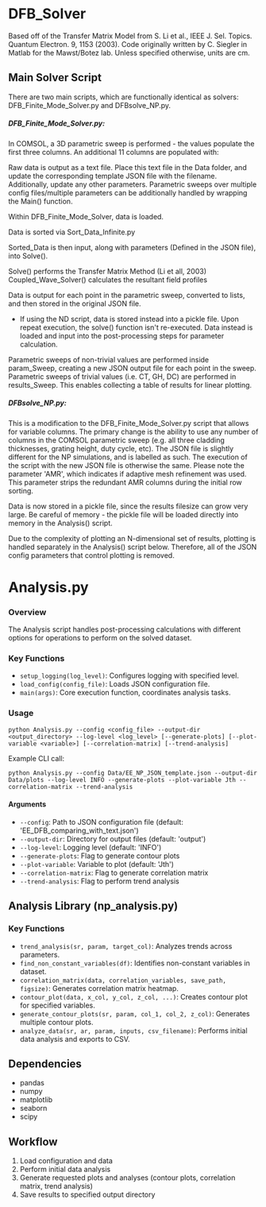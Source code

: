 # DFB_Solver

Based off of the Transfer Matrix Model from S. Li et al., IEEE J. Sel. Topics. Quantum Electron. 9, 1153 (2003). Code originally written by C. Siegler in Matlab for the Mawst/Botez lab. Unless specified otherwise, units are cm.

## Main Solver Script
There are two main scripts, which are functionally identical as solvers: DFB_Finite_Mode_Solver.py and DFBsolve_NP.py. 

##### DFB_Finite_Mode_Solver.py:

In COMSOL, a 3D parametric sweep is performed - the values populate the first three columns. An additional 11 columns are populated with:

Raw data is output as a text file. Place this text file in the Data folder, and update the corresponding template JSON file with the filename.
Additionally, update any other parameters. Parametric sweeps over multiple config files/multiple parameters can be additionally handled by wrapping the Main() function.

Within DFB_Finite_Mode_Solver, data is loaded.

Data is sorted via Sort_Data_Infinite.py

Sorted_Data is then input, along with parameters (Defined in the JSON file), into Solve().

Solve() performs the Transfer Matrix Method (Li et all, 2003)
Coupled_Wave_Solver() calculates the resultant field profiles 

Data is output for each point in the parametric sweep, converted to lists, and then stored in the original JSON file.
 - If using the ND script, data is stored instead into a pickle file.
Upon repeat execution, the solve() function isn't re-executed. Data instead is loaded and input into the post-processing steps for parameter calculation.

Parametric sweeps of non-trivial values are performed inside param_Sweep, creating a new JSON output file for each point in the sweep.
Parametric sweeps of trivial values (i.e. CT, GH, DC) are performed in results_Sweep. This enables collecting a table of results for linear plotting.

##### DFBsolve_NP.py:
This is a modification to the DFB_Finite_Mode_Solver.py script that allows for variable columns. The primary change is the ability to use any number of columns in the COMSOL parametric sweep (e.g. all three cladding thicknesses, grating height, duty cycle, etc). The JSON file is slightly different for the NP simulations, and is labelled as such. The execution of the script with the new JSON file is otherwise the same. 
Please note the parameter 'AMR', which indicates if adaptive mesh refinement was used. This parameter strips the redundant AMR columns during the initial row sorting.

Data is now stored in a pickle file, since the results filesize can grow very large. Be careful of memory - the pickle file will be loaded directly into memory in the Analysis() script. 

Due to the complexity of plotting an N-dimensional set of results, plotting is handled separately in the Analysis() script below. Therefore, all of the JSON config parameters that control plotting is removed.

# Analysis.py

### Overview
The Analysis script handles post-processing calculations with different options for operations to perform on the solved dataset.

### Key Functions

- `setup_logging(log_level)`: Configures logging with specified level.
- `load_config(config_file)`: Loads JSON configuration file.
- `main(args)`: Core execution function, coordinates analysis tasks.

### Usage

```
python Analysis.py --config <config_file> --output-dir <output_directory> --log-level <log_level> [--generate-plots] [--plot-variable <variable>] [--correlation-matrix] [--trend-analysis]
```

Example CLI call:
```
python Analysis.py --config Data/EE_NP_JSON_template.json --output-dir Data/plots --log-level INFO --generate-plots --plot-variable Jth --correlation-matrix --trend-analysis
```

#### Arguments
- `--config`: Path to JSON configuration file (default: 'EE_DFB_comparing_with_text.json')
- `--output-dir`: Directory for output files (default: 'output')
- `--log-level`: Logging level (default: 'INFO')
- `--generate-plots`: Flag to generate contour plots
- `--plot-variable`: Variable to plot (default: 'Jth')
- `--correlation-matrix`: Flag to generate correlation matrix
- `--trend-analysis`: Flag to perform trend analysis

## Analysis Library (np_analysis.py)

### Key Functions

- `trend_analysis(sr, param, target_col)`: Analyzes trends across parameters.
- `find_non_constant_variables(df)`: Identifies non-constant variables in dataset.
- `correlation_matrix(data, correlation_variables, save_path, figsize)`: Generates correlation matrix heatmap.
- `contour_plot(data, x_col, y_col, z_col, ...)`: Creates contour plot for specified variables.
- `generate_contour_plots(sr, param, col_1, col_2, z_col)`: Generates multiple contour plots.
- `analyze_data(sr, ar, param, inputs, csv_filename)`: Performs initial data analysis and exports to CSV.

## Dependencies
- pandas
- numpy
- matplotlib
- seaborn
- scipy

## Workflow
1. Load configuration and data
2. Perform initial data analysis
3. Generate requested plots and analyses (contour plots, correlation matrix, trend analysis)
4. Save results to specified output directory

